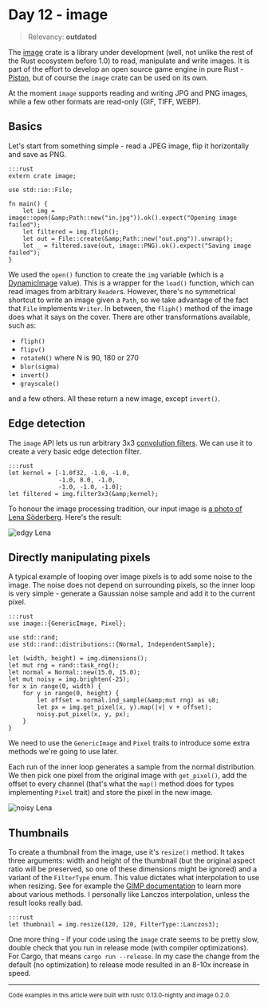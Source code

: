 # Day 12 - image

> Relevancy: **outdated**

The [image](https://crates.io/crates/image) crate is a library under development (well, not unlike the rest of the Rust ecosystem before 1.0) to read, manipulate and write images. It is part of the effort to develop an open source game engine in pure Rust - [Piston](http://www.piston.rs/), but of course the `image` crate can be used on its own.

At the moment `image` supports reading and writing JPG and PNG images, while a few other formats are read-only (GIF, TIFF, WEBP).

Basics
------

Let's start from something simple - read a JPEG image, flip it horizontally and save as PNG.

    :::rust
    extern crate image;

    use std::io::File;

    fn main() {
        let img = image::open(&amp;Path::new("in.jpg")).ok().expect("Opening image failed");
        let filtered = img.fliph();
        let out = File::create(&amp;Path::new("out.png")).unwrap();
        let _ = filtered.save(out, image::PNG).ok().expect("Saving image failed");
    }

We used the `open()` function to create the `img` variable (which is a [DynamicImage](http://www.rust-ci.org/PistonDevelopers/piston/doc/image/enum.DynamicImage.html) value). This is a wrapper for the `load()` function, which can read images from arbitrary `Reader`s. However, there's no symmetrical shortcut to write an image given a `Path`, so we take advantage of the fact that `File` implements `Writer`. In between, the `fliph()` method of the image does what it says on the cover. There are other transformations available, such as:

 * `fliph()`
 * `flipv()`
 * `rotateN()` where N is 90, 180 or 270
 * `blur(sigma)`
 * `invert()`
 * `grayscale()`

and a few others. All these return a new image, except `invert()`.

Edge detection
--------------

The `image` API lets us run arbitrary 3x3 [convolution filters](http://www.roborealm.com/help/Convolution.php). We can use it to create a very basic edge detection filter.

    :::rust
    let kernel = [-1.0f32, -1.0, -1.0,
                  -1.0, 8.0, -1.0,
                  -1.0, -1.0, -1.0];
    let filtered = img.filter3x3(&amp;kernel);

To honour the image processing tradition, our input image is [a photo of Lena Söderberg](http://en.wikipedia.org/wiki/Lenna). Here's the result:

![edgy Lena](//i.imgur.com/D1mMwhK.jpg)

Directly manipulating pixels
----------------------------

A typical example of looping over image pixels is to add some noise to the image. The noise does not depend on surrounding pixels, so the inner loop is very simple - generate a Gaussian noise sample and add it to the current pixel.

    :::rust
    use image::{GenericImage, Pixel};

    use std::rand;
    use std::rand::distributions::{Normal, IndependentSample};

    let (width, height) = img.dimensions();
    let mut rng = rand::task_rng();
    let normal = Normal::new(15.0, 15.0);
    let mut noisy = img.brighten(-25);
    for x in range(0, width) {
        for y in range(0, height) {
            let offset = normal.ind_sample(&amp;mut rng) as u8;
            let px = img.get_pixel(x, y).map(|v| v + offset);
            noisy.put_pixel(x, y, px);
        }
    }

We need to use the `GenericImage` and `Pixel` traits to introduce some extra methods we're going to use later.

Each run of the inner loop generates a sample from the normal distribution. We then pick one pixel from the original image with `get_pixel()`, add the offset to every channel (that's what the `map()` method does for types implementing `Pixel` trait) and store the pixel in the new image.

![noisy Lena](//i.imgur.com/Zu7jnIK.jpg)

Thumbnails
----------

To create a thumbnail from the image, use it's `resize()` method. It takes three arguments: width and height of the thumbnail (but the original aspect ratio will be preserved, so one of these dimensions might be ignored) and a variant of the `FilterType` enum. This value dictates what interpolation to use when resizing. See for example the [GIMP documentation](http://docs.gimp.org/en/gimp-tools-transform.html) to learn more about various methods. I personally like Lanczos interpolation, unless the result looks really bad.

    :::rust
    let thumbnail = img.resize(120, 120, FilterType::Lanczos3);

One more thing - if your code using the `image` crate seems to be pretty slow, double check that you run in release mode (with compiler optimizations). For Cargo, that means `cargo run --release`. In my case the change from the default (no optimization) to release mode resulted in an 8-10x increase in speed.

----

<small>
Code examples in this article were built with rustc 0.13.0-nightly and image 0.2.0.
</small>
